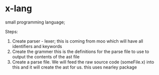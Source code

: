 # x-lang

small programming language;

Steps:

1. Create parser - lexer;
   this is coming from moo which will have all identifiers and keywords
2. Create the grammer
   this is the definitions for the parse file to use to output the contents of the ast file
3. Create a parse file.
   We will feed the raw source code (someFile.x) into this and it will create the ast for us.
   this uses nearley package

